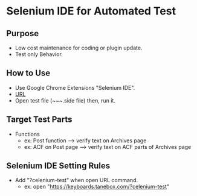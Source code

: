 # Selenium IDE for Automated Test

## Purpose
- Low cost maintenance for coding or plugin update.
- Test only Behavior.

## How to Use
- Use Google Chrome Extensions "Selenium IDE".
- [URL](https://chrome.google.com/webstore/detail/selenium-ide/mooikfkahbdckldjjndioackbalphokd)
- Open test file (~~~.side file) then, run it.

## Target Test Parts
- Functions
  - ex: Post function --> verify text on Archives page
  - ex: ACF on Post page --> verify text on ACF parts of Archives page

## Selenium IDE Setting Rules
- Add "?celenium-test" when open URL command.
  - ex: open "https://keyboards.tanebox.com/?celenium-test"
